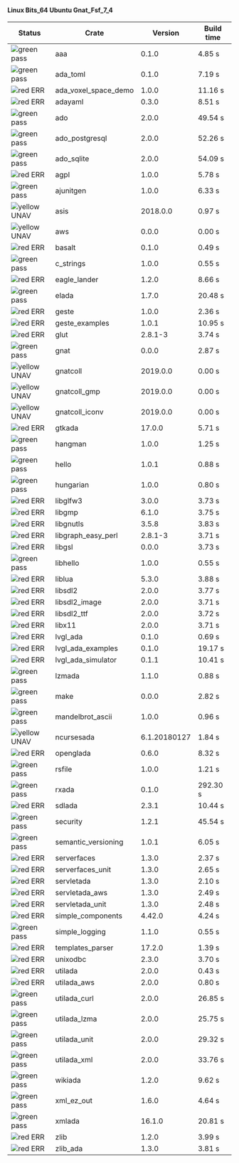 #### Linux Bits_64 Ubuntu Gnat_Fsf_7_4

| Status | Crate | Version | Build time |
| --- | --- | --- | --- |
|![green](https://placehold.it/8/00aa00/000000?text=+) pass | aaa | 0.1.0 |  4.85 s |
|![green](https://placehold.it/8/00aa00/000000?text=+) pass | ada_toml | 0.1.0 |  7.19 s |
|![red](https://placehold.it/8/ff0000/000000?text=+) ERR  | ada_voxel_space_demo | 1.0.0 |  11.16 s |
|![red](https://placehold.it/8/ff0000/000000?text=+) ERR  | adayaml | 0.3.0 |  8.51 s |
|![green](https://placehold.it/8/00aa00/000000?text=+) pass | ado | 2.0.0 |  49.54 s |
|![green](https://placehold.it/8/00aa00/000000?text=+) pass | ado_postgresql | 2.0.0 |  52.26 s |
|![green](https://placehold.it/8/00aa00/000000?text=+) pass | ado_sqlite | 2.0.0 |  54.09 s |
|![red](https://placehold.it/8/ff0000/000000?text=+) ERR  | agpl | 1.0.0 |  5.78 s |
|![green](https://placehold.it/8/00aa00/000000?text=+) pass | ajunitgen | 1.0.0 |  6.33 s |
|![yellow](https://placehold.it/8/ffbb00/000000?text=+) UNAV | asis | 2018.0.0 |  0.97 s |
|![yellow](https://placehold.it/8/ffbb00/000000?text=+) UNAV | aws | 0.0.0 |  0.00 s |
|![red](https://placehold.it/8/ff0000/000000?text=+) ERR  | basalt | 0.1.0 |  0.49 s |
|![green](https://placehold.it/8/00aa00/000000?text=+) pass | c_strings | 1.0.0 |  0.55 s |
|![red](https://placehold.it/8/ff0000/000000?text=+) ERR  | eagle_lander | 1.2.0 |  8.66 s |
|![green](https://placehold.it/8/00aa00/000000?text=+) pass | elada | 1.7.0 |  20.48 s |
|![red](https://placehold.it/8/ff0000/000000?text=+) ERR  | geste | 1.0.0 |  2.36 s |
|![red](https://placehold.it/8/ff0000/000000?text=+) ERR  | geste_examples | 1.0.1 |  10.95 s |
|![red](https://placehold.it/8/ff0000/000000?text=+) ERR  | glut | 2.8.1-3 |  3.74 s |
|![green](https://placehold.it/8/00aa00/000000?text=+) pass | gnat | 0.0.0 |  2.87 s |
|![yellow](https://placehold.it/8/ffbb00/000000?text=+) UNAV | gnatcoll | 2019.0.0 |  0.00 s |
|![yellow](https://placehold.it/8/ffbb00/000000?text=+) UNAV | gnatcoll_gmp | 2019.0.0 |  0.00 s |
|![yellow](https://placehold.it/8/ffbb00/000000?text=+) UNAV | gnatcoll_iconv | 2019.0.0 |  0.00 s |
|![red](https://placehold.it/8/ff0000/000000?text=+) ERR  | gtkada | 17.0.0 |  5.71 s |
|![green](https://placehold.it/8/00aa00/000000?text=+) pass | hangman | 1.0.0 |  1.25 s |
|![green](https://placehold.it/8/00aa00/000000?text=+) pass | hello | 1.0.1 |  0.88 s |
|![green](https://placehold.it/8/00aa00/000000?text=+) pass | hungarian | 1.0.0 |  0.80 s |
|![red](https://placehold.it/8/ff0000/000000?text=+) ERR  | libglfw3 | 3.0.0 |  3.73 s |
|![red](https://placehold.it/8/ff0000/000000?text=+) ERR  | libgmp | 6.1.0 |  3.75 s |
|![red](https://placehold.it/8/ff0000/000000?text=+) ERR  | libgnutls | 3.5.8 |  3.83 s |
|![red](https://placehold.it/8/ff0000/000000?text=+) ERR  | libgraph_easy_perl | 2.8.1-3 |  3.71 s |
|![red](https://placehold.it/8/ff0000/000000?text=+) ERR  | libgsl | 0.0.0 |  3.73 s |
|![green](https://placehold.it/8/00aa00/000000?text=+) pass | libhello | 1.0.0 |  0.55 s |
|![red](https://placehold.it/8/ff0000/000000?text=+) ERR  | liblua | 5.3.0 |  3.88 s |
|![red](https://placehold.it/8/ff0000/000000?text=+) ERR  | libsdl2 | 2.0.0 |  3.77 s |
|![red](https://placehold.it/8/ff0000/000000?text=+) ERR  | libsdl2_image | 2.0.0 |  3.71 s |
|![red](https://placehold.it/8/ff0000/000000?text=+) ERR  | libsdl2_ttf | 2.0.0 |  3.72 s |
|![red](https://placehold.it/8/ff0000/000000?text=+) ERR  | libx11 | 2.0.0 |  3.71 s |
|![red](https://placehold.it/8/ff0000/000000?text=+) ERR  | lvgl_ada | 0.1.0 |  0.69 s |
|![red](https://placehold.it/8/ff0000/000000?text=+) ERR  | lvgl_ada_examples | 0.1.0 |  19.17 s |
|![red](https://placehold.it/8/ff0000/000000?text=+) ERR  | lvgl_ada_simulator | 0.1.1 |  10.41 s |
|![green](https://placehold.it/8/00aa00/000000?text=+) pass | lzmada | 1.1.0 |  0.88 s |
|![green](https://placehold.it/8/00aa00/000000?text=+) pass | make | 0.0.0 |  2.82 s |
|![green](https://placehold.it/8/00aa00/000000?text=+) pass | mandelbrot_ascii | 1.0.0 |  0.96 s |
|![yellow](https://placehold.it/8/ffbb00/000000?text=+) UNAV | ncursesada | 6.1.20180127 |  1.84 s |
|![red](https://placehold.it/8/ff0000/000000?text=+) ERR  | openglada | 0.6.0 |  8.32 s |
|![green](https://placehold.it/8/00aa00/000000?text=+) pass | rsfile | 1.0.0 |  1.21 s |
|![green](https://placehold.it/8/00aa00/000000?text=+) pass | rxada | 0.1.0 |  292.30 s |
|![red](https://placehold.it/8/ff0000/000000?text=+) ERR  | sdlada | 2.3.1 |  10.44 s |
|![green](https://placehold.it/8/00aa00/000000?text=+) pass | security | 1.2.1 |  45.54 s |
|![green](https://placehold.it/8/00aa00/000000?text=+) pass | semantic_versioning | 1.0.1 |  6.05 s |
|![red](https://placehold.it/8/ff0000/000000?text=+) ERR  | serverfaces | 1.3.0 |  2.37 s |
|![red](https://placehold.it/8/ff0000/000000?text=+) ERR  | serverfaces_unit | 1.3.0 |  2.65 s |
|![red](https://placehold.it/8/ff0000/000000?text=+) ERR  | servletada | 1.3.0 |  2.10 s |
|![red](https://placehold.it/8/ff0000/000000?text=+) ERR  | servletada_aws | 1.3.0 |  2.49 s |
|![red](https://placehold.it/8/ff0000/000000?text=+) ERR  | servletada_unit | 1.3.0 |  2.48 s |
|![red](https://placehold.it/8/ff0000/000000?text=+) ERR  | simple_components | 4.42.0 |  4.24 s |
|![green](https://placehold.it/8/00aa00/000000?text=+) pass | simple_logging | 1.1.0 |  0.55 s |
|![red](https://placehold.it/8/ff0000/000000?text=+) ERR  | templates_parser | 17.2.0 |  1.39 s |
|![red](https://placehold.it/8/ff0000/000000?text=+) ERR  | unixodbc | 2.3.0 |  3.70 s |
|![red](https://placehold.it/8/ff0000/000000?text=+) ERR  | utilada | 2.0.0 |  0.43 s |
|![red](https://placehold.it/8/ff0000/000000?text=+) ERR  | utilada_aws | 2.0.0 |  0.80 s |
|![green](https://placehold.it/8/00aa00/000000?text=+) pass | utilada_curl | 2.0.0 |  26.85 s |
|![green](https://placehold.it/8/00aa00/000000?text=+) pass | utilada_lzma | 2.0.0 |  25.75 s |
|![green](https://placehold.it/8/00aa00/000000?text=+) pass | utilada_unit | 2.0.0 |  29.32 s |
|![green](https://placehold.it/8/00aa00/000000?text=+) pass | utilada_xml | 2.0.0 |  33.76 s |
|![green](https://placehold.it/8/00aa00/000000?text=+) pass | wikiada | 1.2.0 |  9.62 s |
|![green](https://placehold.it/8/00aa00/000000?text=+) pass | xml_ez_out | 1.6.0 |  4.64 s |
|![green](https://placehold.it/8/00aa00/000000?text=+) pass | xmlada | 16.1.0 |  20.81 s |
|![red](https://placehold.it/8/ff0000/000000?text=+) ERR  | zlib | 1.2.0 |  3.99 s |
|![red](https://placehold.it/8/ff0000/000000?text=+) ERR  | zlib_ada | 1.3.0 |  3.81 s |
